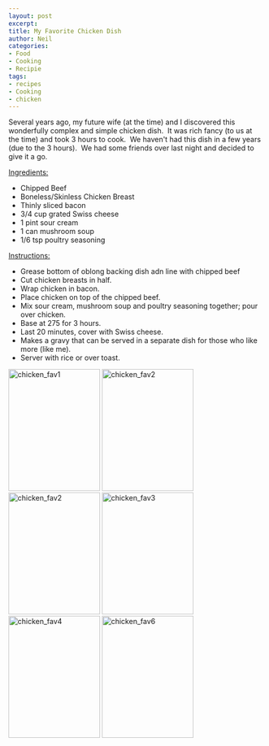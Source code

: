 ```yaml
---
layout: post
excerpt:
title: My Favorite Chicken Dish
author: Neil
categories:
- Food
- Cooking
- Recipie
tags:
- recipes
- Cooking
- chicken
---
```

<p style="text-align: left;">Several years ago, my future wife (at the time) and I discovered this wonderfully complex and simple chicken dish.&nbsp; It was rich fancy (to us at the time) and took 3 hours to cook.&nbsp; We haven't had this dish in a few years (due to the 3 hours).&nbsp; We had some friends over last night and decided to give it a go.</p>
<p style="text-align: left;"><span style="text-decoration: underline;">Ingredients:</span></p>

<ul style="text-align: left;">
	<li>Chipped Beef</li>
	<li>Boneless/Skinless Chicken Breast</li>
	<li>Thinly sliced bacon</li>
	<li>3/4 cup grated Swiss cheese</li>
	<li>1 pint sour cream</li>
	<li>1 can mushroom soup</li>
	<li>1/6 tsp poultry seasoning</li>
</ul>
<p style="text-align: left;"><span style="text-decoration: underline;">Instructions:</span></p>

<ul style="text-align: left;">
	<li>Grease bottom of oblong backing dish adn line with chipped beef</li>
	<li>Cut chicken breasts in half.</li>
	<li>Wrap chicken in bacon.</li>
	<li>Place chicken on top of the chipped beef.</li>
	<li>Mix sour cream, mushroom soup and poultry seasoning together; pour over chicken.</li>
	<li>Base at 275 for 3 hours.</li>
	<li>Last 20 minutes, cover with Swiss cheese.</li>
	<li>Makes a gravy that can be served in a separate dish for those who like more (like me).</li>
	<li>Server with rice or over toast.</li>
</ul>
<p style="text-align: left;"></p>
<p style="text-align: left;"><a class="tt-flickr tt-flickr-Small" title="chicken_fav1" href="http://techcook.net/pictures/photo/3297508808/chicken_fav1.html"><img class="alignnone" src="http://farm4.static.flickr.com/3308/3297508808_dc9b7a4c02_m.jpg" alt="chicken_fav1" width="180" height="240" /></a> <a class="tt-flickr tt-flickr-Small" title="chicken_fav2" href="http://techcook.net/pictures/photo/3296684619/chicken_fav2.html"><img class="alignnone" src="http://farm4.static.flickr.com/3554/3296684619_94cfa74832_m.jpg" alt="chicken_fav2" width="180" height="240" /></a> <a class="tt-flickr tt-flickr-Small" title="chicken_fav2" href="http://techcook.net/pictures/photo/3296684619/chicken_fav2.html"><img class="alignnone" src="http://farm4.static.flickr.com/3554/3296684619_94cfa74832_m.jpg" alt="chicken_fav2" width="180" height="240" /></a> <a class="tt-flickr tt-flickr-Small" title="chicken_fav3" href="http://techcook.net/pictures/photo/3296684689/chicken_fav3.html"><img class="alignnone" src="http://farm4.static.flickr.com/3548/3296684689_073f256c17_m.jpg" alt="chicken_fav3" width="180" height="240" /></a> <a class="tt-flickr tt-flickr-Small" title="chicken_fav4" href="http://techcook.net/pictures/photo/3296684715/chicken_fav4.html"><img class="alignnone" src="http://farm4.static.flickr.com/3484/3296684715_7f3cbd4276_m.jpg" alt="chicken_fav4" width="180" height="240" /></a> <a class="tt-flickr tt-flickr-Small" title="chicken_fav6" href="http://techcook.net/pictures/photo/3297509090/chicken_fav6.html"><img class="alignnone" src="http://farm4.static.flickr.com/3364/3297509090_3b8a9346c4_m.jpg" alt="chicken_fav6" width="180" height="240" /></a></p>

